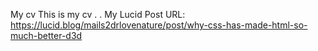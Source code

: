My cv
This is my cv
.
.
My Lucid Post URL: https://lucid.blog/mails2drlovenature/post/why-css-has-made-html-so-much-better-d3d

